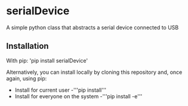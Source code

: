 # serialDevice
A simple python class that abstracts a serial device connected to USB

## Installation
With pip:
'pip install serialDevice'

Alternatively, you can install locally by cloning this repository and, once again, using pip:
- Install for current user
  -'''pip install'''
- Install for everyone on the system
  -'''pip install -e'''
